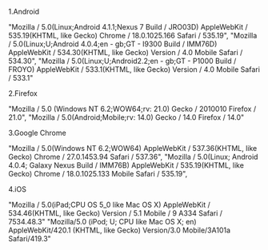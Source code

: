   1.Android

  "Mozilla / 5.0(Linux;Android 4.1.1;Nexus 7 Build / JRO03D) AppleWebKit / 535.19(KHTML, like Gecko) Chrome / 18.0.1025.166 Safari / 535.19",
  "Mozilla / 5.0(Linux;U;Android 4.0.4;en - gb;GT - I9300 Build / IMM76D) AppleWebKit / 534.30(KHTML, like Gecko) Version / 4.0 Mobile Safari / 534.30",
  "Mozilla / 5.0(Linux;U;Android2.2;en - gb;GT - P1000 Build / FROYO) AppleWebKit / 533.1(KHTML, like Gecko) Version / 4.0 Mobile Safari / 533.1"

  2.Firefox

  "Mozilla / 5.0 (Windows NT 6.2;WOW64;rv: 21.0) Gecko / 2010010 Firefox / 21.0",
  "Mozilla / 5.0(Android;Mobile;rv: 14.0) Gecko / 14.0 Firefox / 14.0"

  3.Google Chrome

  "Mozilla / 5.0(Windows NT 6.2;WOW64) AppleWebKit / 537.36(KHTML, like Gecko) Chrome / 27.0.1453.94 Safari / 537.36",
  "Mozilla / 5.0(Linux; Android 4.0.4; Galaxy Nexus Build / IMM76B) AppleWebKit / 535.19(KHTML, like Gecko) Chrome / 18.0.1025.133 Mobile Safari / 535.19",

  4.iOS

  "Mozilla / 5.0(iPad;CPU OS 5_0 like Mac OS X) AppleWebKit / 534.46(KHTML, like Gecko) Version / 5.1 Mobile / 9 A334 Safari / 7534.48.3"
  "Mozilla/5.0 (iPod; U; CPU like Mac OS X; en) AppleWebKit/420.1 (KHTML, like Gecko) Version/3.0 Mobile/3A101a Safari/419.3"
